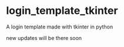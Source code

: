 # login_template_tkinter
A login template made with tkinter in python

new updates will be there soon
